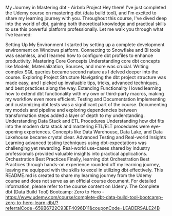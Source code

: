 My Journey in Mastering dbt - Airbnb Project
Hey there! I've just completed the Udemy course on mastering dbt (data build tool), and I'm excited to share my learning journey with you. Throughout this course, I've dived deep into the world of dbt, gaining both theoretical knowledge and practical skills to use this powerful platform professionally. Let me walk you through what I've learned:

Setting Up My Environment
I started by setting up a complete development environment on Windows platform.
Connecting to Snowflake and BI tools was seamless, and I learned how to configure dbt profiles to enhance productivity.
Mastering Core Concepts
Understanding core dbt concepts like Models, Materialization, Sources, and more was crucial.
Writing complex SQL queries became second nature as I delved deeper into the course.
Exploring Project Structure
Navigating the dbt project structure was made easy, and I picked up invaluable tips, tricks, advanced techniques, and best practices along the way.
Extending Functionality
I loved learning how to extend dbt functionality with my own or third-party macros, making my workflow even more efficient.
Testing and Documentation
Implementing and customizing dbt tests was a significant part of the course.
Documenting my models and pipeline and exploring dependencies between transformation steps added a layer of depth to my understanding.
Understanding Data Stack and ETL Procedures
Understanding how dbt fits into the modern data stack and mastering ETL/ELT procedures were eye-opening experiences.
Concepts like Data Warehouse, Data Lake, and Data Lakehouse became crystal clear.
Advanced Testing and Real-world Insights
Learning advanced testing techniques using dbt-expectations was challenging yet rewarding.
Real-world use-cases shared by industry professionals provided valuable insights into practical applications.
Orchestration Best Practices
Finally, learning dbt Orchestration Best Practices through hands-on experience rounded off my learning journey, leaving me equipped with the skills to excel in utilizing dbt effectively.
This README.md is created to share my learning journey from the Udemy course and does not serve as an official course document. For detailed information, please refer to the course content on Udemy. The Complete dbt (Data Build Tool) Bootcamp: Zero to Hero - https://www.udemy.com/course/complete-dbt-data-build-tool-bootcamp-zero-to-hero-learn-dbt/?referralCode=659B6722C93EF4096D11&couponCode=LEADERSALE24B
